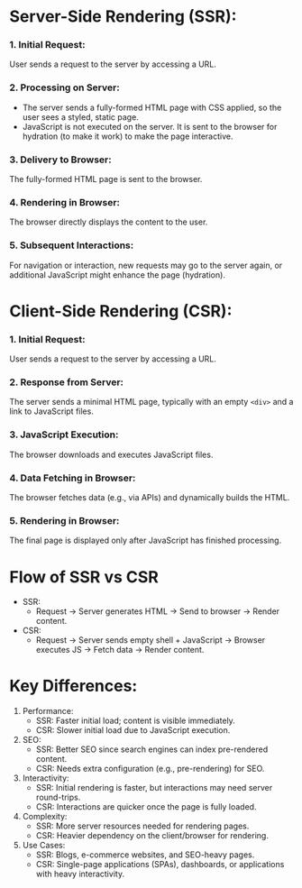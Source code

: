 # Server-Side Rendering (SSR):

### 1. Initial Request:

  User sends a request to the server by accessing a URL.

### 2. Processing on Server:

- The server sends a fully-formed HTML page with CSS applied, so the user sees a styled, static page.
- JavaScript is not executed on the server. It is sent to the browser for hydration (to make it work) to make the page interactive.


### 3. Delivery to Browser:

The fully-formed HTML page is sent to the browser.

### 4. Rendering in Browser:

The browser directly displays the content to the user.

### 5. Subsequent Interactions:

For navigation or interaction, new requests may go to the server again, or additional JavaScript might enhance the page (hydration).

# Client-Side Rendering (CSR):

### 1. Initial Request:

User sends a request to the server by accessing a URL.

### 2. Response from Server:

The server sends a minimal HTML page, typically with an empty `<div>` and a link to JavaScript files.

### 3. JavaScript Execution:

The browser downloads and executes JavaScript files.

### 4. Data Fetching in Browser:

The browser fetches data (e.g., via APIs) and dynamically builds the HTML.

### 5. Rendering in Browser:

The final page is displayed only after JavaScript has finished processing.

# Flow of SSR vs CSR
- SSR:
  - Request → Server generates HTML → Send to browser → Render content.
- CSR:
  - Request → Server sends empty shell + JavaScript → Browser executes JS → Fetch data → Render content.

# Key Differences:
1. Performance:
   - SSR: Faster initial load; content is visible immediately.
   - CSR: Slower initial load due to JavaScript execution.
2. SEO:
   - SSR: Better SEO since search engines can index pre-rendered content.
   - CSR: Needs extra configuration (e.g., pre-rendering) for SEO.
3. Interactivity:
   - SSR: Initial rendering is faster, but interactions may need server round-trips.
   - CSR: Interactions are quicker once the page is fully loaded.
4. Complexity:
   - SSR: More server resources needed for rendering pages.
   - CSR: Heavier dependency on the client/browser for rendering.
5. Use Cases:
   - SSR: Blogs, e-commerce websites, and SEO-heavy pages.
   - CSR: Single-page applications (SPAs), dashboards, or applications with heavy interactivity.
  